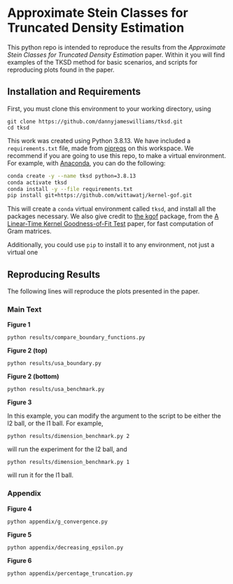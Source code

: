 # Approximate Stein Classes for Truncated Density Estimation

This python repo is intended to reproduce the results from the _Approximate Stein Classes for Truncated Density Estimation_ paper. Within it you will find examples of the TKSD method for basic scenarios, and scripts for reproducing plots found in the paper.


## Installation and Requirements

First, you must clone this environment to your working directory, using
```
git clone https://github.com/dannyjameswilliams/tksd.git 
cd tksd
```

This work was created using Python 3.8.13. We have included a `requirements.txt` file, made from [pipreqs](https://pypi.org/project/pipreqs/) on this workspace. We recommend if you are going to use this repo, to make a virtual environment. For example, with [Anaconda](https://www.anaconda.com/), you can do the following:

```bash
conda create -y --name tksd python=3.8.13
conda activate tksd
conda install -y --file requirements.txt 
pip install git+https://github.com/wittawatj/kernel-gof.git
```

This will create a `conda` virtual environment called `tksd`, and install all the packages necessary. We also give credit to [the kgof](https://github.com/wittawatj/kernel-gof) package, from the [A Linear-Time Kernel Goodness-of-Fit Test](https://proceedings.neurips.cc/paper/2017/file/979d472a84804b9f647bc185a877a8b5-Paper.pdf) paper, for fast computation of Gram matrices.

Additionally, you could use `pip` to install it to any environment, not just a virtual one

## Reproducing Results

The following lines will reproduce the plots presented in the paper.

### Main Text

**Figure 1**
```
python results/compare_boundary_functions.py
```


**Figure 2 (top)**
```
python results/usa_boundary.py
```


**Figure 2 (bottom)**
```
python results/usa_benchmark.py
```


**Figure 3**

In this example, you can modify the argument to the script to be either the l2 ball, or the l1 ball. For example,
```
python results/dimension_benchmark.py 2
```
will run the experiment for the l2 ball, and
```
python results/dimension_benchmark.py 1
```
will run it for the l1 ball.

### Appendix

**Figure 4**
```
python appendix/g_convergence.py
```

**Figure 5**
```
python appendix/decreasing_epsilon.py
```

**Figure 6**
```
python appendix/percentage_truncation.py
```
